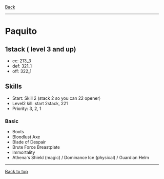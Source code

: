 [Back](../)

----

# Paquito

## 1stack ( level 3 and up)
- cc: 213_3
- def: 321_1
- off: 322_1

## Skills
- Start: Skill 2 (stack 2 so you can 22 opener)
- Level2 kill: start 2stack, 221
- Priority: 3, 2, 1

### Basic
- Boots
- Bloodlust Axe
- Blade of Despair
- Brute Force Breastplate
- Immortality
- Athena's Shield (magic) / Dominance Ice (physical) / Guardian Helm


----

[Back to top](./#)

